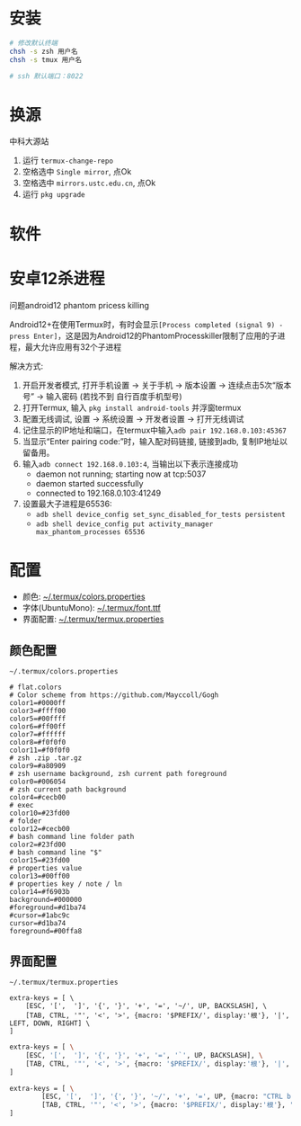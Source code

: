 
# 安装

```sh
# 修改默认终端
chsh -s zsh 用户名
chsh -s tmux 用户名

# ssh 默认端口：8022
```

# 换源

中科大源站

1. 运行 `termux-change-repo`
2. 空格选中 `Single mirror`, 点Ok
3. 空格选中 `mirrors.ustc.edu.cn`, 点Ok
4. 运行 `pkg upgrade`

# 软件


# 安卓12杀进程

问题android12 phantom pricess killing

Android12+在使用Termux时，有时会显示`[Process completed (signal 9) - press Enter]`，这是因为Android12的PhantomProcesskiller限制了应用的子进程，最大允许应用有32个子进程

解决方式:

1. 开启开发者模式, 打开手机设置 -> 关于手机 -> 版本设置 -> 连续点击5次“版本号” -> 输入密码 (若找不到 自行百度手机型号)
2. 打开Termux, 输入 `pkg install android-tools` 并浮窗termux
4. 配置无线调试, 设置 -> 系统设置 -> 开发者设置 -> 打开无线调试
5. 记住显示的IP地址和端口，在termux中输入`adb pair 192.168.0.103:45367`
6. 当显示“Enter pairing code:”时，输入配对码链接, 链接到adb, 复制IP地址以留备用。
7. 输入`adb connect 192.168.0.103:4`, 当输出以下表示连接成功
    - daemon not running; starting now at tcp:5037
    - daemon started successfully
    - connected to 192.168.0.103:41249
8. 设置最大子进程是65536: 
    - `adb shell device_config set_sync_disabled_for_tests persistent`
    - `adb shell device_config put activity_manager max_phantom_processes 65536`

# 配置

- 颜色: [~/.termux/colors.properties](file/termux/colors.properties)
- 字体(UbuntuMono): [~/.termux/font.ttf](file/termux/font.ttf)
- 界面配置: [~/.termux/termux.properties](file/termux/termux.properties)

## 颜色配置

` ~/.termux/colors.properties `

```properties
# flat.colors
# Color scheme from https://github.com/Mayccoll/Gogh
color1=#0000ff
color3=#ffff00
color5=#00ffff
color6=#ff00ff
color7=#ffffff
color8=#f0f0f0
color11=#f0f0f0
# zsh .zip .tar.gz
color9=#a80909
# zsh username background, zsh current path foreground
color0=#006054
# zsh current path background
color4=#cecb00
# exec
color10=#23fd00
# folder
color12=#cecb00
# bash command line folder path
color2=#23fd00
# bash command line "$"
color15=#23fd00
# properties value
color13=#00ff00
# properties key / note / ln
color14=#f6903b
background=#000000
#foreground=#d1ba74
#cursor=#1abc9c
cursor=#d1ba74
foreground=#00ffa8
```

## 界面配置

` ~/.termux/termux.properties `

```properties
extra-keys = [ \
    [ESC, '[',  ']', '{', '}', '+', '=', '~/', UP, BACKSLASH], \
    [TAB, CTRL, '"', '<', '>', {macro: '$PREFIX/', display:'根'}, '|', LEFT, DOWN, RIGHT] \
]
```

```bash
extra-keys = [ \    
    [ESC, '[',  ']', '{', '}', '+', '=', '`', UP, BACKSLASH], \
    [TAB, CTRL, '"', '<', '>', {macro: '$PREFIX/', display:'根'}, '|', LEFT, DOWN, RIGHT] \
]
```

```bash
extra-keys = [ \
        [ESC, '[',  ']', '{', '}', '~/', '+', '=', UP, {macro: "CTRL b c", display: "[+]"}], \
        [TAB, CTRL, '"', '<', '>', {macro: '$PREFIX/', display:'根'}, '|', LEFT, DOWN, RIGHT] \
]
```